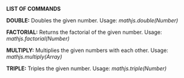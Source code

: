 **LIST OF COMMANDS**

**DOUBLE:** Doubles the given number. Usage: *mathjs.double(Number)*

**FACTORIAL:** Returns the factorial of the given number. Usage: *mathjs.factorial(Number)*

**MULTIPLY:** Multiplies the given numbers with each other. Usage: *mathjs.multiply(Array<Number>)*
  
**TRIPLE:** Triples the given number. Usage: *mathjs.triple(Number)*

